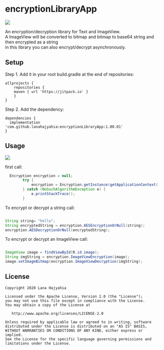 # encryptionLibraryApp

[![](https://jitpack.io/v/lanahajyahia/encryptionLibraryApp.svg)](https://jitpack.io/#lanahajyahia/encryptionLibraryApp)

An encryption/decryption library for Text and ImageView.<br>
A ImageView will be converted to bitmap and bitmap to base64 string and then encrypted as a string<br>
in this library you can also encrypt/decrypt asynchronously.

## Setup
Step 1. Add it in your root build.gradle at the end of repositories:
```
allprojects {
    repositories {
	maven { url 'https://jitpack.io' }
    }
}
```

Step 2. Add the dependency:

```
dependencies {
  implementation 'com.github.lanahajyahia:encryptionLibraryApp:1.00.01'
}
```
## Usage
![](assets/CustomToastDemo.gif)

first call:
```java                    
  Encryption encryption = null;
        try {
            encryption = Encryption.getInstance(getApplicationContext());
        } catch (NoSuchAlgorithmException e) {
            e.printStackTrace();
        }

```
To encrypt or decrypt a string call:
```java    

String string= "hello";
String encryptedString = encryption.AESEncryptionOrNull(string);
encryption.AESDecryptionOrNull(encryptedString);
```

To encrypt or decrypt an ImageView call:
```java    

ImageView image = findViewById(R.id.image);
String imgString = encryption.ImageViewEncryption(image);
image.setImageBitmap(encryption.ImageViewDecryption(imgString);

```



## License

    Copyright 2020 Lana Hajyahia

    Licensed under the Apache License, Version 2.0 (the "License");
    you may not use this file except in compliance with the License.
    You may obtain a copy of the License at

       http://www.apache.org/licenses/LICENSE-2.0

    Unless required by applicable law or agreed to in writing, software
    distributed under the License is distributed on an "AS IS" BASIS,
    WITHOUT WARRANTIES OR CONDITIONS OF ANY KIND, either express or implied.
    See the License for the specific language governing permissions and
    limitations under the License.
